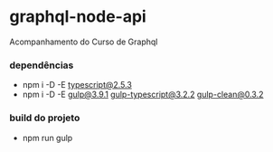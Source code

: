 # graphql-node-api
Acompanhamento do Curso de Graphql

### dependências
* npm i -D -E typescript@2.5.3
* npm i -D -E gulp@3.9.1 gulp-typescript@3.2.2 gulp-clean@0.3.2

### build do projeto
* npm run gulp
